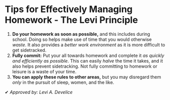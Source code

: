 # Tips for Effectively Managing Homework - The Levi Principle
1. **Do your homework as soon as possible,** and this includes during school. Doing so helps make use of time that you would otherwise *waste*. It also provides a *better work environment* as it is more difficult to get sidetracked.
2. **Fully commit:** Put your all towards homework and complete it *as quickly and efficiently as possible*. This can easily *halve* the time it takes, and it also helps prevent sidetracking. Not fully committing to homework or leisure is a waste of your time.
3. **You can apply these rules to other areas,** but you may disregard them *only* in the pursuit of sleep, women, and the like.

✔ *Approved by: Levi A. Develice*

